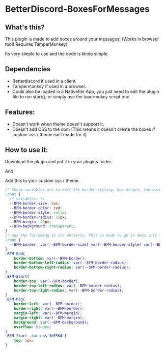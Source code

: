 # BetterDiscord-BoxesForMessages

## What's this?

This plugin is made to add boxes around your messages! (Works in browser too!! Requires TamperMonkey)

Its very simple to use and the code is kinda simple.

## Dependencies
- Betterdiscord if used in a client.
- Tampermonkey if used in a browser.
- Could also be loaded in a Nativefier App, you just need to edit the plugin file to run start(), or simply use the tapermokey script one.

## Features: 

 - Doesn't work when theme doesn't support it.
 - Doesn't add CSS to the dom (This means it doesn't create the boxes if custom css / theme isn't made for it)

## How to use it:

Download the plugin and put it in your plugins folder.

And 

Add this to your custom css / theme.

```css
/* These variables are to edit the border styling, box margin, and border radius. This is made to be at the beginning of the theme file.*/
:root {
  /* Variables: */
  --BFM-border-size: 5px;
  --BFM-border-color: red;
  --BFM-border-style: solid;
  --BFM-border-radius: 15px;
  --BFM-margin: 40px;
  --BFM-background: transparent;
}
/* Add the following in its entierty. This is made to go in deep into the theme file */
:root {
  --BFM-border: var(--BFM-border-size) var(--BFM-border-style) var(--BFM-border-color);
}
.BFM-End{
    border-bottom: var(--BFM-border);
    border-bottom-left-radius: var(--BFM-border-radius);
    border-bottom-right-radius: var(--BFM-border-radius);
}
.BFM-Start{
    border-top: var(--BFM-border);
    border-top-left-radius: var(--BFM-border-radius);
    border-top-right-radius: var(--BFM-border-radius);
}
.BFM-Msg{
    border-left: var(--BFM-border);
    border-right: var(--BFM-border);
    margin-left: var(--BFM-margin);
    margin-right: var(--BFM-margin);
    background: var(--BFM-background);
    overflow: hidden;
}
.BFM-Start .buttons-3dF5Kd {
    top: 5px;
}
```
